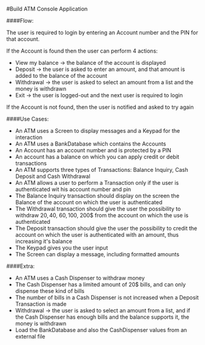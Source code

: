 #Build ATM Console Application

####Flow:

The user is required to login by entering an Account number and the PIN for that account.

If the Account is found then the user can perform 4 actions:

 - View my balance -> the balance of the account is displayed
 - Deposit -> the user is asked to enter an amount, and that amount is added to the balance of the account
 - Withdrawal -> the user is asked to select an amount from a list and the money is withdrawn
 - Exit -> the user is logged-out and the next user is required to login

If the Account is not found, then the user is notified and asked to try again


####Use Cases:

 - An ATM uses a Screen to display messages and a Keypad for the interaction
 - An ATM uses a BankDatabase which contains the Accounts
 - An Account has an account number and is protected by a PIN
 - An account has a balance on which you can apply credit or debit transactions
 - An ATM supports three types of Transactions: Balance Inquiry, Cash Deposit and Cash Withdrawal
 - An ATM allows a user to perform a Transaction only if the user is authenticated wit his account number and pin
 - The Balance Inquiry transaction should display on the screen the Balance of the account on which 
 the user is authenticated
 - The Withdrawal transaction should give the user the possibility to withdraw 20$, 40$, 60$, 100$, 200$ 
 from the account on which the use is authenticated
 - The Deposit transaction should give the user the possibility to credit the account on which the user 
 is authenticated with an amount, thus increasing it's balance
 - The Keypad gives you the user input
 - The Screen can display a message, including formatted amounts
 

####Extra:
 
 - An ATM uses a Cash Dispenser to withdraw money
 - The Cash Dispenser has a limited amount of 20$ bills, and can only dispense these kind of bills
 - The number of bills in a Cash Dispenser is not increased when a Deposit Transaction is made 
 - Withdrawal -> the user is asked to select an amount from a list, and if the Cash Dispenser has enough bills
  and the balance supports it, the money is withdrawn
 - Load the BankDatabase and also the CashDispenser values from an external file

 
 